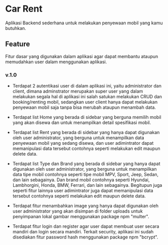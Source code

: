 # Car Rent

Aplikasi Backend sederhana untuk melakukan penyewaan mobil yang kamu butuhkan.

## Feature

Fitur dasar yang digunakan dalam aplikasi agar dapat membantu ataupun memudahkan user dalam menggunakan aplikasi.

### v.1.0

- Terdapat 2 autentikasi user di dalam aplikasi ini, yaitu administrator dan client, dimana adminstrator merupakan super user yang dalam melakukan segala hal di aplikasi ini salah satukan melakukan CRUD dan booking/renting mobil, sedangkan user client hanya dapat melakukan penyewaan mobil saja tanpa bisa merubah ataupun menambah data.

- Terdapat list Home yang berada di sidebar yang berguna memilih mobil yang akan disewa dan untuk menampilkan detail spesifikasi mobil.

- Terdapat list Rent yang berada di sidebar yang hanya dapat digunakan oleh user administrator, yang berguna untuk menampilkan data penyewaan mobil yang sedang disewa, dan user adimintrator dapat memanipulasi data tersebut contohnya seperti melakukan edit maupun delete data.

- Terdapat list Type dan Brand yang berada di sidebar yang hanya dapat digunakan oleh user administrator, yang berguna untuk menampilkan data tipe mobil contohnya seperti tipe mobil MPV, Sport, Jeep, Sedan, dan lain sebagainya. Dan brand mobil contohnya seperti Hyundai, Lambhorgini, Honda, BMW, Ferrari, dan lain sebagainya. Begitupun juga seperti fitur lainnya user adimintrator juga dapat memanipulasi data tersebut contohnya seperti melakukan edit maupun delete data.

- Terdapat fitur menambahkan image yang hanya dapat digunakan oleh user administrator yang akan disimpan di folder uploads untuk penyimpanan lokal gambar menggunakan package npm "multer".

- Terdapat fitur login dan register agar user dapat membuat user secara mandiri dan login secara mandiri. Terkait security, aplikasi ini sudah disediakan fitur password hash menggunakan package npm "bcrypt".
